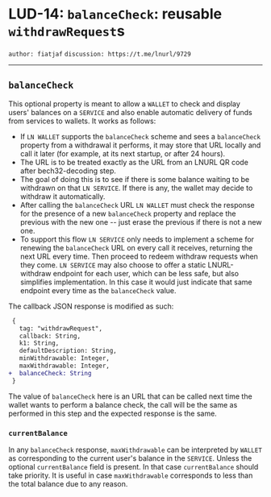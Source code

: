 LUD-14: `balanceCheck`: reusable `withdrawRequest`s
===================================================

`author: fiatjaf` `discussion: https://t.me/lnurl/9729`

---

## `balanceCheck`

This optional property is meant to allow a `WALLET` to check and display users' balances on a `SERVICE` and also enable automatic delivery of funds from services to wallets. It works as follows:

  * If `LN WALLET` supports the `balanceCheck` scheme and sees a `balanceCheck` property from a withdrawal it performs, it may store that URL locally and call it later (for example, at its next startup, or after 24 hours).
  * The URL is to be treated exactly as the URL from an LNURL QR code after bech32-decoding step.
  * The goal of doing this is to see if there is some balance waiting to be withdrawn on that `LN SERVICE`. If there is any, the wallet may decide to withdraw it automatically.
  * After calling the `balanceCheck` URL `LN WALLET` must check the response for the presence of a new `balanceCheck` property and replace the previous with the new one -- just erase the previous if there is not a new one.
  * To support this flow `LN SERVICE` only needs to implement a scheme for renewing the `balanceCheck` URL on every call it receives, returning the next URL every time. Then proceed to redeem withdraw requests when they come. `LN SERVICE` may also choose to offer a static LNURL-withdraw endpoint for each user, which can be less safe, but also simplifies implementation. In this case it would just indicate that same endpoint every time as the `balanceCheck` value.

The callback JSON response is modified as such:

```diff
 {
   tag: "withdrawRequest",
   callback: String,
   k1: String,
   defaultDescription: String,
   minWithdrawable: Integer,
   maxWithdrawable: Integer,
+  balanceCheck: String
 }
```

The value of `balanceCheck` here is an URL that can be called next time the wallet wants to perform a balance check, the call will be the same as performed in this step and the expected response is the same.

### `currentBalance`

In any `balanceCheck` response, `maxWithdrawable` can be interpreted by `WALLET` as corresponding to the current user's balance in the `SERVICE`. Unless the optional `currentBalance` field is present. In that case `currentBalance` should take priority. It is useful in case `maxWithdrawable` corresponds to less than the total balance due to any reason.
